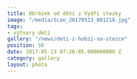 ```yaml
---
title: Obrázek od dětí z Vydří stezky
image: "/media/Scan_20170513_081218.jpg"
tags:
- výtvory dětí
gallery: "/news/deti-z-hobzi-na-stezce"
position: 56
date: 2017-05-13 07:26:05.000000000 Z
category: gallery
layout: photo
---
```

